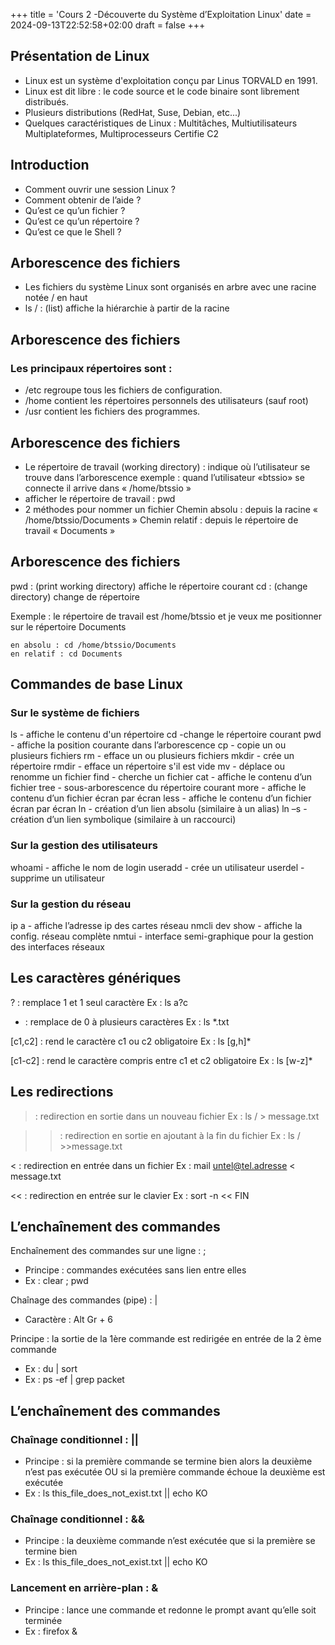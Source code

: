 +++
title = 'Cours 2 -Découverte du Système d’Exploitation Linux'
date = 2024-09-13T22:52:58+02:00
draft = false
+++


## Présentation de Linux
- Linux est un système d'exploitation conçu par Linus TORVALD en 1991.
- Linux est dit libre : le code source et le code binaire sont librement distribués.
- Plusieurs distributions (RedHat, Suse, Debian, etc...)
- Quelques caractéristiques de Linux :
    Multitâches, Multiutilisateurs
    Multiplateformes, Multiprocesseurs
    Certifie C2

## Introduction
- Comment ouvrir une session Linux ?
- Comment obtenir de l’aide ?
- Qu’est ce qu’un fichier ?
- Qu’est ce qu’un répertoire ?
- Qu’est ce que le Shell ?

## Arborescence des fichiers

- Les fichiers du système Linux sont organisés en
arbre avec une racine notée / en haut
- ls / : (list) affiche la hiérarchie à partir de la racine

## Arborescence des fichiers

### Les principaux répertoires sont :

- /etc regroupe tous les fichiers de configuration.
- /home contient les répertoires personnels des utilisateurs
(sauf root)
- /usr contient les fichiers des programmes.

## Arborescence des fichiers

- Le répertoire de travail (working directory) : indique où l’utilisateur se trouve dans l’arborescence exemple : quand l’utilisateur «btssio» se connecte il arrive dans « /home/btssio »
- afficher le répertoire de travail : pwd
- 2 méthodes pour nommer un fichier
    Chemin absolu : depuis la racine 
    « /home/btssio/Documents » Chemin relatif : depuis le répertoire de travail
    « Documents »

## Arborescence des fichiers

pwd : (print working directory) affiche le répertoire courant
cd : (change directory) change de répertoire 

Exemple : le répertoire de travail est /home/btssio et je veux me positionner sur le répertoire Documents

    en absolu : cd /home/btssio/Documents
    en relatif : cd Documents

## Commandes de base Linux


### Sur le système de fichiers
ls - affiche le contenu d'un répertoire
cd -change le répertoire courant
pwd - affiche la position courante dans l’arborescence
cp - copie un ou plusieurs fichiers
rm - efface un ou plusieurs fichiers
mkdir - crée un répertoire
rmdir - efface un répertoire s'il est vide
mv - déplace ou renomme un fichier
find - cherche un fichier
cat - affiche le contenu d’un fichier
tree - sous-arborescence du répertoire courant
more - affiche le contenu d’un fichier écran par écran
less - affiche le contenu d’un fichier écran par écran
ln - création d’un lien absolu (similaire à un alias)
ln –s - création d’un lien symbolique (similaire à un raccourci)

### Sur la gestion des utilisateurs

whoami - affiche le nom de login
useradd - crée un utilisateur
userdel - supprime un utilisateur

### Sur la gestion du réseau

ip a - affiche l’adresse ip des cartes réseau
nmcli dev show - affiche la config. réseau complète
nmtui - interface semi-graphique pour la gestion des interfaces réseaux

## Les caractères génériques

? : remplace 1 et 1 seul caractère
    Ex : ls a?c

* : remplace de 0 à plusieurs caractères
    Ex : ls *.txt

[c1,c2] : rend le caractère c1 ou c2 obligatoire
    Ex : ls [g,h]*

[c1-c2] : rend le caractère compris entre c1 et c2 obligatoire
    Ex : ls [w-z]*

## Les redirections

> : redirection en sortie dans un nouveau fichier
Ex : ls / > message.txt

>> : redirection en sortie en ajoutant à la fin du fichier
Ex : ls / >>message.txt

< : redirection en entrée dans un fichier
Ex : mail untel@tel.adresse < message.txt

<< : redirection en entrée sur le clavier
Ex : sort -n << FIN

## L’enchaînement des commandes

Enchaînement des commandes sur une ligne : ;

- Principe : commandes exécutées sans lien entre
elles
- Ex : clear ; pwd

Chaînage des commandes (pipe) : |
- Caractère : Alt Gr + 6

Principe : la sortie de la 1ère commande est redirigée en entrée de la 2 ème commande

- Ex : du | sort
- Ex : ps -ef | grep packet

## L’enchaînement des commandes

### Chaînage conditionnel : ||
- Principe : si la première commande se termine bien alors la deuxième n’est
pas exécutée OU si la première commande échoue la deuxième est exécutée
- Ex : ls this_file_does_not_exist.txt || echo KO

### Chaînage conditionnel : &&
- Principe : la deuxième commande n’est exécutée que si la première se
termine bien
- Ex : ls this_file_does_not_exist.txt || echo KO

### Lancement en arrière-plan : &
- Principe : lance une commande et redonne le prompt avant qu’elle soit
terminée
- Ex : firefox &

